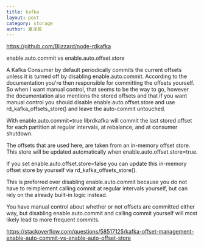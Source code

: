 ```yaml
---
title: kafka
layout: post
category: storage
author: 夏泽民
---
```

https://github.com/Blizzard/node-rdkafka

 enable.auto.commit vs enable.auto.offset.store
 
A Kafka Consumer by default periodically commits the current offsets unless it is turned off by disabling enable.auto.commit. According to the documentation you're then responsible for committing the offsets yourself. So when I want manual control, that seems to be the way to go, however the documentation also mentions the stored offsets and that if you want manual control you should disable enable.auto.offset.store and use rd_kafka_offsets_store() and leave the auto-commit untouched.
<!-- more -->
With enable.auto.commit=true librdkafka will commit the last stored offset for each partition at regular intervals, at rebalance, and at consumer shutdown.

The offsets that are used here, are taken from an in-memory offset store. This store will be updated automatically when enable.auto.offset.store=true.

If you set enable.auto.offset.store=false you can update this in-memory offset store by yourself via rd_kafka_offsets_store().

This is preferred over disabling enable.auto.commit because you do not have to reimplement calling commit at regular intervals yourself, but can rely on the already built-in logic instead.

You have manual control about whether or not offsets are committed either way, but disabling enable.auto.commit and calling commit yourself will most likely lead to more frequent commits.

https://stackoverflow.com/questions/58517125/kafka-offset-management-enable-auto-commit-vs-enable-auto-offset-store


